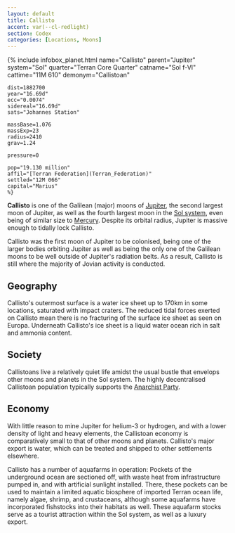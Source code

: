 ```yaml
---
layout: default
title: Callisto
accent: var(--cl-redlight)
section: Codex
categories: [Locations, Moons]
---
```

{% include infobox_planet.html
    name="Callisto"
    parent="Jupiter"
    system="Sol"
    quarter="Terran Core Quarter"
    catname="Sol f-VI"
    cattime="11M 610"
    demonym="Callistoan"

    dist=1882700 
    year="16.69d"
    ecc="0.0074"
    sidereal="16.69d"
    sats="Johannes Station"

    massBase=1.076
    massExp=23
    radius=2410
    grav=1.24

    pressure=0

    pop="19.130 million"
    affil="[Terran Federation](Terran_Federation)"
    settled="12M 066"
    capital="Marius"
    %}

**Callisto** is one of the Galilean (major) moons of [Jupiter](Jupiter), the second largest moon of
Jupiter, as well as the fourth largest moon in the [Sol system](Solar_system), even being of similar
size to [Mercury](Mercury). Despite its orbital radius, Jupiter is massive enough to tidally lock
Callisto.

Callisto was the first moon of Jupiter to be colonised, being one of the larger bodies orbiting
Jupiter as well as being the only one of the Galilean moons to be well outside of Jupiter's radiation
belts. As a result, Callisto is still where the majority of Jovian activity is conducted.

## Geography
Callisto's outermost surface is a water ice sheet up to 170km in some locations, saturated with impact
craters. The reduced tidal forces exerted on Callisto mean there is no fracturing of the surface
ice sheet as seen on Europa. Underneath Callisto's ice sheet is a liquid water ocean rich in salt
and ammonia content.

## Society
Callistoans live a relatively quiet life amidst the usual bustle that envelops other moons and planets
in the Sol system. The highly decentralised Callistoan population typically supports the
[Anarchist Party](Anarchist_Party).

## Economy
With little reason to mine Jupiter for helium-3 or hydrogen, and with a lower density of light and
heavy elements, the Callistoan economy is comparatively small to that of other moons and planets.
Callisto's major export is water, which can be treated and shipped to other settlements elsewhere.

Callisto has a number of aquafarms in operation: Pockets of the underground ocean are sectioned
off, with waste heat from infrastructure pumped in, and with artificial sunlight installed. There,
these pockets can be used to maintain a limited aquatic biosphere of imported Terran ocean life,
namely algae, shrimp, and crustaceans, although some aquafarms have incorporated fishstocks into
their habitats as well. These aquafarm stocks serve as a tourist attraction within the Sol system,
as well as a luxury export.
